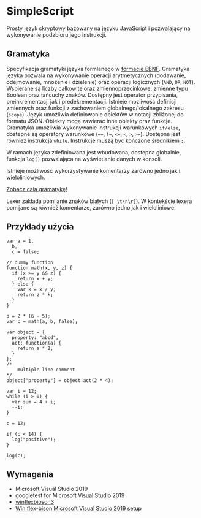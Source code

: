 # SimpleScript

Prosty język skryptowy bazowany na języku JavaScript i pozwalający na wykonywanie podzbioru jego instrukcji.

## Gramatyka

Specyfikacja gramatyki języka formlanego w [formacie EBNF](https://en.wikipedia.org/wiki/Extended_Backus%E2%80%93Naur_form).
Gramatyka języka pozwala na wykonywanie operacji arytmetycznych (dodawanie, odejmowanie, mnożenie i dzielenie) oraz operacji logicznych (`AND`, `OR`, `NOT`). Wspierane są liczby całkowite oraz zmiennoprzecinkowe, zmienne typu Boolean oraz łańcuchy znaków. Dostępny jest operator przypisania, preinkrementacji jak i predekrementacji.
Istnieje mozliwość definicji zmiennych oraz funkcji z zachowaniem globalnego/lokalnego zakresu (`scope`).
Język umożliwia definiowanie obiektów w notacji zbliżonej do formatu JSON. Obiekty mogą zawierać inne obiekty oraz funkcje.
Gramatyka umożliwia wykonywanie instrukcji warunkowych `if/else`, dostepne są operatory warunkowe (`==`, `!=`, `<=`, `<`, `>`, `>=`).
Dostępna jest również instrukcja `while`.
Instrukcje muszą byc kończone średnikiem `;`.

W ramach języka zdefiniowana jest wbudowana, dostepna globalnie, funkcja `log()` pozwalająca na wyświetlanie danych w konsoli.

Istnieje możliwość wykorzystywanie komentarzy zarówno jedno jak i wieloliniowych.

[Zobacz całą gramatykę!](SimpleScript/SimpleScript.ebnf)

Lexer zakłada pomijanie znaków białych (`[ \t\n\r]`). W kontekście lexera pomijane są również komentarze, zarówno jedno jak i wieloliniowe.

## Przykłady użycia

```
var a = 1,
  b,
  c = false;

// dummy function
function math(x, y, z) {
  if (x >= y && z) {
    return x + y;
  } else {
    var k = x / y;
    return z * k;
  }
}

b = 2 * (6 - 5);
var c = math(a, b, false);

var object = {
  property: "abcd",
  act: function(a) {
    return a * 2;
  }
};
/*
    multiple line comment
*/
object["property"] = object.act(2 * 4);

var i = 12;
while (i > 0) {
  var sum = 4 + i;
  --i;
}

c = 12;

if (c < 14) {
  log("positive");
}

log(c);
```

## Wymagania

- Microsoft Visual Studio 2019
- googletest for Microsoft Visual Studio 2019
- [winflexbioson3](https://sourceforge.net/projects/winflexbison/files/winflexbison3-latest.zip/download)
- [Win flex-bison Microsoft Visual Studio 2019 setup](https://sourceforge.net/p/winflexbison/wiki/Visual%20Studio%20custom%20build%20rules/)
